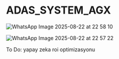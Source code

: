 # ADAS_SYSTEM_AGX

![WhatsApp Image 2025-08-22 at 22 58 10](https://github.com/user-attachments/assets/82ab7217-c141-4225-93a9-a7972d3e3794)


![WhatsApp Image 2025-08-22 at 22 57 22](https://github.com/user-attachments/assets/c3e34f77-83f9-41bc-bda7-0a76536cd134)

To Do:
yapay zeka
roi optimizasyonu
